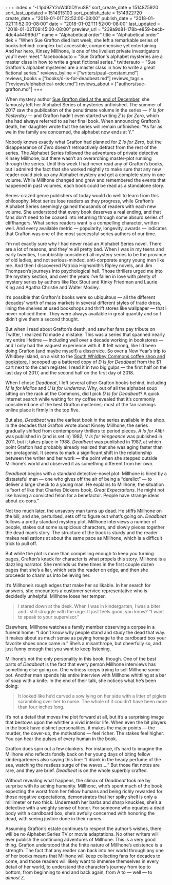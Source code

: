 +++
index = "-L1pd9ZY2xWdDlDYvuSB"
sort_create_date = 1514875920
sort_last_updated = 1514915100
sort_publish_date = 1514922720
create_date = "2018-01-01T22:52:00-08:00"
publish_date = "2018-01-02T11:52:00-08:00"
date = "2018-01-02T11:52:00-08:00"
last_updated = "2018-01-02T09:45:00-08:00"
preview_url = "239a9d81-178b-e859-becb-4dc4a44999d7"
name = "Alphabetical order"
title = "Alphabetical order"
dek = "When Sue Grafton died last week, she left a remarkable series of books behind: complex but accessible, comprehensive yet entertaining. And her hero, Kinsey Millhone, is one of the liveliest private investigators you'll ever meet."
facebookauto = "Sue Grafton's alphabet mysteries are a master class in how to write a great fictional series."
twitterauto = "Sue Grafton's alphabet mysteries are a master class in how to write a great fictional series."
reviews_byline = ["writers/paul-constant.md"]
reviews_books = ["books/d-is-for-deadbeat.md"]
reviews_tags = ["reviews/alphabetical-order.md"]
reviews_about = ["authors/sue-grafton.md"]
+++

When mystery author [Sue Grafton died at the end of December](https://www.washingtonpost.com/local/obituaries/sue-grafton-whose-alphabet-mysteries-became-best-sellers-dies-at-77/2017/12/29/395e95f0-ecd9-11e7-8a6a-80acf0774e64_story.html?utm_term=.0cbcadbe245c), she famously left her Alphabet Series of mysteries unfinished. The summer of 2017 saw the publication of the penultimate volume in the series — *Y Is for Yesterday* — and Grafton hadn’t even started writing *Z Is for Zero*, which she had always referred to as her final book. When announcing Grafton’s death, her daughter wrote that the series will remain unfinished: “As far as we in the family are concerned, the alphabet now ends at Y.”

Nobody knows exactly what Grafton had planned for *Z Is for Zero*, but the disappearance of *Zero* doesn’t retroactively detract from the rest of the series. The Alphabet Series followed the adventures of private detective Kinsey Millhone, but there wasn’t an overarching master-plot running through the series. Until this week I had never read any of Grafton’s books, but I admired the fact that she worked mightily to make sure that any new reader could pick up any Alphabet mystery and get a complete story in one volume. While Millhone changed and grew and remembered the events that happened in past volumes, each book could be read as a standalone story. 

Series-crazed genre publishers of today would do well to learn from this philosophy. Most series lose readers as they progress, while Grafton’s Alphabet Series seemingly gained thousands of readers with each new volume. She understood that every book deserves a real ending, and that fans don’t need to be coaxed into returning through some absurd series of cliffhangers. What series readers want is a compelling character, written well. And every available metric — popularity, longevity, awards — indicates that Grafton was one of the most successful series authors of our time.

<div class="break"></div>

I'm not exactly sure why I had never read an Alphabet Series novel. There are a lot of reasons, and they're all pretty bad. When I was in my teens and early twenties, I snobbishly considered all mystery series to be the province of old ladies, and not serious-minded, anti-corporate angry young men like me. And then I discovered Patricia Highsmith’s Ripley novels, and Jim Thompson’s journeys into psychological hell. Those thrillers urged me into the mystery section, and over the years I’ve fallen in love with plenty of mystery series by authors like Rex Stout and Kinky Friedman and Laurie King and Agatha Christie and Walter Mosley.

It’s possible that Grafton's books were so ubiquitous — all the different decades’ worth of mass markets in several different styles of trade dress, lining the shelves at used bookshops and thrift stores like wallpaper — that I never noticed them. They were always available in great quantity and so I didn’t give them a second thought.

But when I read about Grafton’s death, and saw her fans pay tribute on Twitter, I realized I’d made a mistake. This was a series that spanned nearly my entire lifetime — including well over a decade working in bookstores — and I only had the vaguest experience with it. It felt wrong, like I’d been doing Grafton (and maybe myself) a disservice. So over a New Year’s trip to Whidbey Island, on a visit to the [South Whidbey Commons coffee shop and bookstore](http://southwhidbeycommons.org/contact/), I scooped up a battered copy of *D Is for Deadbeat* from the $1 cart next to the cash register. I read it in two big gulps — the first half on the last day of 2017, and the second half on the first day of 2018.

When I chose *Deadbeat*, I left several other Grafton books behind, including *M Is for Malice* and *U Is for Undertow*. Why, out of all the alphabet soup sitting on the rack at the Commons, did I pick *D Is for Deadbeat*? A quick internet search while waiting for my coffee revealed that it’s commonly considered one of the best Grafton mysteries; most of the fan rankings online place it firmly in the top five. 

But also, *Deadbeat* was the earliest book in the series available in the shop. In the decades that Grafton wrote about Kinsey Millhone, the series gradually shifted from contemporary thrillers to period pieces. *A Is for Alibi* was published in (and is set in) 1982; *V Is for Vengeance* was published in 2011, but it takes place in 1988. *Deadbeat* was published in 1987, at which point Grafton had probably already realized that she was aging faster than her protagonist. It seems to mark a significant shift in the relationship between the writer and her work — the point when she stepped outside Millhone’s world and observed it as something different from her own.

<div class="break"></div>

*Deadbeat* begins with a standard detective-novel plot: Millhone is hired by a distasteful man — one who gives off the air of being a “derelict” — to deliver a large check to a young man. He explains to Millhone, the situation is “sort of like that Charles Dickens book, *Great Expectations*. He might not like having a convicted felon for a benefactor. People have strange ideas about ex-cons.” 

Not too much later, the unsavory man turns up dead. He stiffs Millhone on the bill, and she, perturbed, sets off to figure out what’s going on. *Deadbeat* follows a pretty standard mystery plot. Millhone interviews a number of people, stakes out some suspicious characters, and slowly pieces together the dead man’s story. The structure of the book is sturdy and the reader makes realizations at about the same pace as Millhone, which is a difficult trick to pull off.

But while the plot is more than compelling enough to keep you turning pages, Grafton’s knack for character is what propels this story. Millhone is a dazzling narrator. She reminds us three times in the first couple dozen pages that she’s a liar, which sets the reader on edge, and then she proceeds to charm us into believing her.

It’s Millhone’s rough edges that make her so likable. In her search for answers, she encounters a customer service representative who is decidedly unhelpful. Millhone loses her temper.

<blockquote>I stared down at the desk. When I was in kindergarten, I was a biter and I still struggle with the urge. It just feels good, you know? “I want to speak to your supervisor.”</blockquote>

Elsewhere, Millhone watches a family member observing a corpse in a funeral home: “I don’t know why people stand and study the dead that way. It makes about as much sense as paying homage to the cardboard box your favorite shoes once came in.” She’s a misanthrope, but cheerfully so, and just funny enough that you want to keep listening.

Millhone’s not the only personality in this book, though. One of the best parts of *Deadbeat* is the fact that every person Millhone interviews has something else going on. One witness keeps trying to sell Millhone some pot. Another man spends his entire interview with Millhone whittling at a bar of soap with a knife. In the end of their talk, she notices what he’s been doing:

<blockquote>It looked like he’d carved a sow lying on her side with a litter of piglets scrambling over her to nurse. The whole of it couldn’t have been more than four inches long.</blockquote>

It’s not a detail that moves the plot forward at all, but it’s a surprising image that bestows upon the whittler a vivid interior life. When even the bit players in the book have distinct personalities, it makes the major points — the murder, the cover-up, the motivations — feel richer. The stakes feel higher. You can hear the pulses of every human in the book.

Grafton does spin out a few clunkers. For instance, it’s hard to imagine the Millhone who reflects fondly back on her young days of biting fellow kindergarteners also saying this line: “I drank in the heady perfume of the sea, watching the restless surge of the waves….” But those flat notes are rare, and they are brief. *Deadbeat* is on the whole superbly crafted.

Without revealing what happens, the climax of *Deadbeat* took me by surprise with its aching humanity. Millhone, who’s spent much of the book expecting the worst from her fellow humans and being richly rewarded for those negative expectations, demonstrates that her spiky shell is only a millimeter or two thick. Underneath her barbs and sharp knuckles, she’s a detective with a weighty sense of honor. For someone who equates a dead body with a cardboard box, she’s awfully concerned with honoring the dead, with seeing justice done in their names. 

<div class="break"></div>

Assuming Grafton’s estate continues to respect the author’s wishes, there will be no Alphabet Series TV or movie adaptations. No other writers will ever publish the continuing adventures of Millhone. This is a very good thing. Grafton understood that the finite nature of Millhone’s existence is a strength. The fact that any reader can back into her world through any one of her books means that Millhone will keep collecting fans for decades to come, and those readers will likely want to immerse themselves in every detail of her world, to understand the character’s journey from top to bottom, from beginning to end and back again, from A to — well — to *almost* Z.
